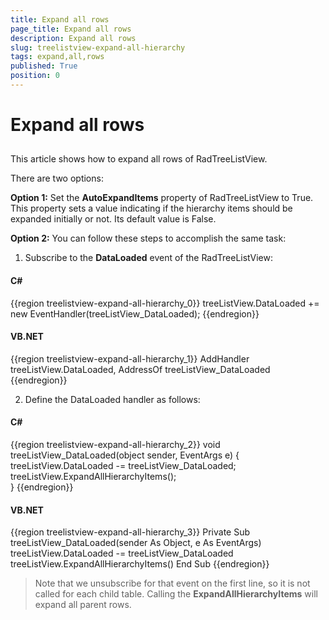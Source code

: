 ```yaml
---
title: Expand all rows
page_title: Expand all rows
description: Expand all rows
slug: treelistview-expand-all-hierarchy
tags: expand,all,rows
published: True
position: 0
---
```


# Expand all rows



## 

This article shows how to expand all rows of RadTreeListView.

There are two options:

__Option 1:__ Set the __AutoExpandItems__ property of RadTreeListView to True. This property sets a value indicating if the hierarchy items should be expanded initially or not. Its default value is False.
        

__Option 2:__ You can follow these steps to accomplish the same task:

1. Subscribe to the __DataLoaded__ event of the RadTreeListView:

#### __C#__

{{region treelistview-expand-all-hierarchy_0}}
	treeListView.DataLoaded += new EventHandler<EventArgs>(treeListView_DataLoaded);
	{{endregion}}



#### __VB.NET__

{{region treelistview-expand-all-hierarchy_1}}
	AddHandler treeListView.DataLoaded, AddressOf treeListView_DataLoaded
	{{endregion}}



2. Define the DataLoaded handler as follows:

#### __C#__

{{region treelistview-expand-all-hierarchy_2}}
	void treeListView_DataLoaded(object sender, EventArgs e)
	{
	    treeListView.DataLoaded -= treeListView_DataLoaded;
	    treeListView.ExpandAllHierarchyItems();   
	}
	{{endregion}}



#### __VB.NET__

{{region treelistview-expand-all-hierarchy_3}}
	Private Sub treeListView_DataLoaded(sender As Object, e As EventArgs)
	   treeListView.DataLoaded -= treeListView_DataLoaded
	   treeListView.ExpandAllHierarchyItems()
	End Sub
	{{endregion}}





>Note that we unsubscribe for that event on the first line, so it is not called for each child table. Calling the __ExpandAllHierarchyItems__ will expand all parent rows.
